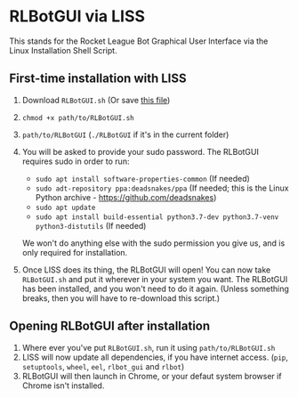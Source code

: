 # RLBotGUI via LISS
This stands for the Rocket League Bot Graphical User Interface via the Linux Installation Shell Script.

## First-time installation with LISS

1. Download `RLBotGUI.sh` (Or save [this file](https://raw.githubusercontent.com/RLBot/RLBotGUI/master/linux-install/RLBotGUI.sh))
2. `chmod +x path/to/RLBotGUI.sh`
3. `path/to/RLBotGUI` (`./RLBotGUI` if it's in the current folder)
4. You will be asked to provide your sudo password. The RLBotGUI requires sudo in order to run:

   - `sudo apt install software-properties-common` (If needed)
   - `sudo adt-repository ppa:deadsnakes/ppa` (If needed; this is the Linux Python archive - https://github.com/deadsnakes)
   - `sudo apt update`
   - `sudo apt install build-essential python3.7-dev python3.7-venv python3-distutils` (If needed)

   We won't do anything else with the sudo permission you give us, and is only required for installation.

5. Once LISS does its thing, the RLBotGUI will open! You can now take `RLBotGUI.sh` and put it wherever in your system you want. The RLBotGUI has been installed, and you won't need to do it again. (Unless something breaks, then you will have to re-download this script.)

## Opening RLBotGUI after installation

1. Where ever you've put `RLBotGUI.sh`, run it using `path/to/RLBotGUI.sh`
3. LISS will now update all dependencies, if you have internet access. (`pip`, `setuptools`, `wheel`, `eel`, `rlbot_gui` and `rlbot`)
4. RLBotGUI will then launch in Chrome, or your defaut system browser if Chrome isn't installed.
